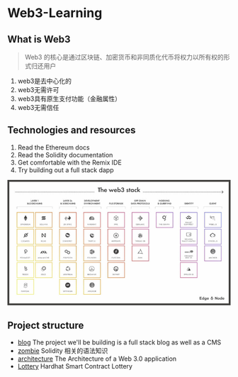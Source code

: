 # Web3-Learning

## What is Web3
> Web3 的核心是通过区块链、加密货币和非同质化代币将权力以所有权的形式归还用户
1. web3是去中心化的
2. web3无需许可
3. web3具有原生支付功能（金融属性）
4. web3无需信任

## Technologies and resources
1. Read the Ethereum docs
2. Read the Solidity documentation
3. Get comfortable with the Remix IDE
4. Try building out a full stack dapp

![stack](stack.jpg "web3-stack list")

## Project structure
- [blog](./blog/README.md) The project we'll be building is a full stack blog as well as a CMS
- [zombie](./zombie/README.md) Solidity 相关的语法知识
- [architecture](./architecture/README.md) The Architecture of a Web 3.0 application
- [Lottery](./uright/README.md) Hardhat Smart Contract Lottery

